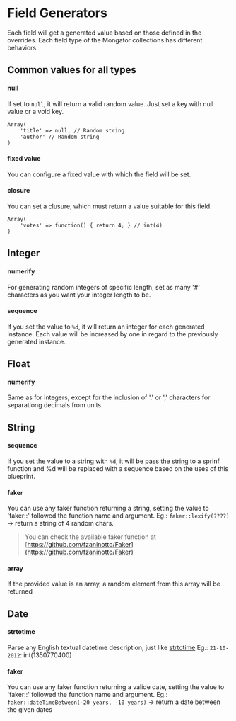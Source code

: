 Field Generators
=================

Each field will get a generated value based on those defined in the overrides. Each field type of the Mongator collections has different behaviors.

Common values for all types
---------------------------

#### null
If set to `null`, it will return a valid random value. Just set a key with null value or a void key.

```
Array(
    'title' => null, // Random string
    'author' // Random string
)
```


#### fixed value
You can configure a fixed value with which the field will be set.

#### closure
You can set a clusure, which must return a value suitable for this field.

```
Array(
    'votes' => function() { return 4; } // int(4)
)
```

Integer
-------

#### numerify 
For generating random integers of specific length, set as many '#' characters as you want your integer length to be.


#### sequence
If you set the value to `%d`, it will return an integer for each generated instance. Each value will be increased by one in regard to the previously generated instance.

Float
-----

#### numerify 
Same as for integers, except for the inclusion of '.' or ',' characters for separationg decimals from units.


String
------

#### sequence
If you set the value to a string with `%d`, it will be pass the string to a sprinf function and %d will be replaced with a sequence based on the uses of this blueprint.

#### faker
You can use any faker function returning a string,  setting the value to 'faker::' followed the function name and argument.
Eg.: `faker::lexify(????)` -> return a string of 4 random chars.

> You can check the available faker function at [https://github.com/fzaninotto/Faker](https://github.com/fzaninotto/Faker)

#### array
If the provided value is an array, a random element from this array will be returned

Date
----

#### strtotime
Parse any English textual datetime description, just like [strtotime](http://www.php.net/manual/en/function.strtotime.php)
Eg.: `21-10-2012`: int(1350770400)

#### faker
You can use any faker function returning a valide date, setting the value to 'faker::' followed the function name and argument.
Eg.: `faker::dateTimeBetween(-20 years, -10 years)` -> return a date between the given dates

